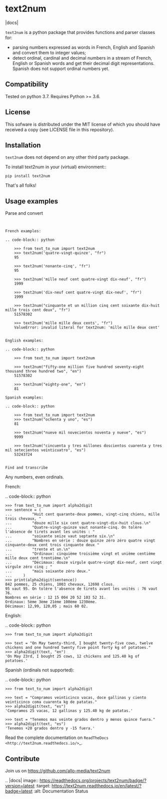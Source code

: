 text2num
========

|docs|


``text2num`` is a python package that provides functions and parser classes for:

- parsing numbers expressed as words in French, English and Spanish and convert them to integer values;
- detect ordinal, cardinal and decimal numbers in a stream of French, English or Spanish words and get their decimal digit representations. Spanish does not support ordinal numbers yet.

Compatibility
-------------

Tested on python 3.7. Requires Python >= 3.6.

License
-------

This sofware is distributed under the MIT license of which you should have received a copy (see LICENSE file in this repository).

Installation
------------

``text2num`` does not depend on any other third party package.

To install text2num in your (virtual) environment::

    pip install text2num

That's all folks!

Usage examples
--------------

Parse and convert
~~~~~~~~~~~~~~~~~


French examples:

.. code-block:: python

    >>> from text_to_num import text2num
    >>> text2num('quatre-vingt-quinze', "fr")
    95

    >>> text2num('nonante-cinq', "fr")
    95

    >>> text2num('mille neuf cent quatre-vingt dix-neuf', "fr")
    1999

    >>> text2num('dix-neuf cent quatre-vingt dix-neuf', "fr")
    1999

    >>> text2num("cinquante et un million cinq cent soixante dix-huit mille trois cent deux", "fr")
    51578302

    >>> text2num('mille mille deux cents', "fr")
    ValueError: invalid literal for text2num: 'mille mille deux cent'


English examples:

.. code-block:: python

    >>> from text_to_num import text2num

    >>> text2num("fifty-one million five hundred seventy-eight thousand three hundred two", "en")
    51578302

    >>> text2num("eighty-one", "en")
    81

Spanish examples:

.. code-block:: python

    >>> from text_to_num import text2num
    >>> text2num("ochenta y uno", "es")
    81

    >>> text2num("nueve mil novecientos noventa y nueve", "es")
    9999

    >>> text2num("cincuenta y tres millones doscientos cuarenta y tres mil setecientos veinticuatro", "es")
    53243724


Find and transcribe
~~~~~~~~~~~~~~~~~~~

Any numbers, even ordinals.

French:

.. code-block:: python

    >>> from text_to_num import alpha2digit
    >>> sentence = (
    ...         "Huit cent quarante-deux pommes, vingt-cinq chiens, mille trois chevaux, "
    ...         "douze mille six cent quatre-vingt-dix-huit clous.\n"
    ...         "Quatre-vingt-quinze vaut nonante-cinq. On tolère l'absence de tirets avant les unités : "
    ...         "soixante seize vaut septante six.\n"
    ...         "Nombres en série : douze quinze zéro zéro quatre vingt cinquante-deux cent trois cinquante deux "
    ...         "trente et un.\n"
    ...         "Ordinaux: cinquième troisième vingt et unième centième mille deux cent trentième.\n"
    ...         "Décimaux: douze virgule quatre-vingt dix-neuf, cent vingt virgule zéro cinq ; "
    ...         "mais soixante zéro deux."
    ...     )
    >>> print(alpha2digit(sentence))
    842 pommes, 25 chiens, 1003 chevaux, 12698 clous.
    95 vaut 95. On tolère l'absence de tirets avant les unités : 76 vaut 76.
    Nombres en série : 12 15 004 20 52 103 52 31.
    Ordinaux: 5ème 3ème 21ème 100ème 1230ème.
    Décimaux: 12,99, 120,05 ; mais 60 02.


English:

.. code-block:: python

    >>> from text_to_num import alpha2digit

    >>> text = "On May twenty-third, I bought twenty-five cows, twelve chickens and one hundred twenty five point forty kg of potatoes."
    >>> alpha2digit(text, "en")
    'On May 23rd, I bought 25 cows, 12 chickens and 125.40 kg of potatoes.'


Spanish (ordinals not supported):

.. code-block:: python

    >>> from text_to_num import alpha2digit

    >>> text = "Compramos veinticinco vacas, doce gallinas y ciento veinticinco coma cuarenta kg de patatas."
    >>> alpha2digit(text, "es")
    'Compramos 25 vacas, 12 gallinas y 125.40 kg de patatas.'

    >>> text = "Tenemos mas veinte grados dentro y menos quince fuera."
    >>> alpha2digit(text, "es")
    'Tenemos +20 grados dentro y -15 fuera.'

Read the complete documentation on `ReadTheDocs <http://text2num.readthedocs.io/>`_.

Contribute
----------

Join us on https://github.com/allo-media/text2num


.. |docs| image:: https://readthedocs.org/projects/text2num/badge/?version=latest
    :target: https://text2num.readthedocs.io/en/latest/?badge=latest
    :alt: Documentation Status

